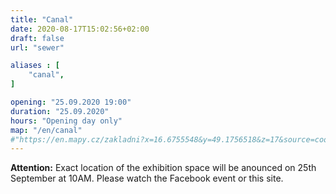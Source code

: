 ```yaml
---
title: "Canal"
date: 2020-08-17T15:02:56+02:00
draft: false
url: "sewer"

aliases : [
    "canal",
]

opening: "25.09.2020 19:00"
duration: "25.09.2020"
hours: "Opening day only"
map: "/en/canal"
#"https://en.mapy.cz/zakladni?x=16.6755548&y=49.1756518&z=17&source=coor&id=16.675404629967574%2C49.17613221437531"
---
```


**Attention:** Exact location of the exhibition space will be anounced on 25th September at 10AM.
Please watch the Facebook event or this site.
